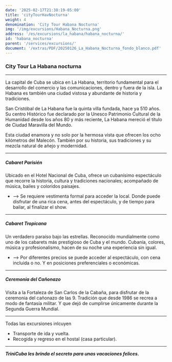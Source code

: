 ```yaml
---
date: '2025-02-17T21:38:19-05:00'
title: 'cityTourHavNocturna'
weight: 4
denomination: 'City Tour Habana Nocturna'
img: '/img/excursions/Habana_Nocturna.png'
address: '/es/excursions/la_habana/habana_nocturna/'
id: 'habana_nocturna'
parent: '/services/excursions/'
document: '/extras/PDF/20250126_La_Habana_Nocturna_fondo_blanco.pdf'
---
```


### City Tour La Habana nocturna
---

La capital de Cuba se ubica en La Habana, territorio fundamental para el desarrollo del comercio y las comunicaciones, dentro y fuera de la isla. La Habana es también una ciudad vistosa y abundante de historia y tradiciones.

San Cristóbal de La Habana fue la quinta villa fundada, hace ya 510 años. Su centro Histórico fue declarado por la Unesco Patrimonio Cultural de la Humanidad desde los años 80 y más reciente, La Habana mereció el título de Ciudad Maravilla del Mundo. 

Esta ciudad enamora y no solo por la hermosa vista que ofrecen los ocho kilómetros del Malecón. También por su historia, sus tradiciones y su mezcla natural de añejo y modernidad. 

---

##### Cabaret Parisién

Ubicado en el Hotel Nacional de Cuba, ofrece un cubanísimo espectáculo que recorre la historia, cultura y tradiciones nacionales; acompañado de música, bailes y coloridos paisajes. 
- --> Se requiere vestimenta formal para acceder la local. Donde puede disfrutar de una rica cena, antes del espectáculo, y de tiempo para bailar, al finalizar el show.
---
##### Cabaret Tropicana

Un verdadero paraíso bajo las estrellas. Reconocido mundialmente como uno de los cabarets más prestigioso de Cuba y el mundo. Cubanía, colores, música y profesionalismo, hacen de su noche una experiencia sin igual.
- --> Por diferentes precios se puede acceder al espectáculo, con cena incluida o no. Y en posiciones preferenciales o económicas.
---
##### Ceremonia del Cañonazo

Visita a la Fortaleza de San Carlos de la Cabaña, para disfrutar de la ceremonia del cañonazo de las 9. Tradición que desde 1986 se recrea a modo de fantasía militar. Y que dejó de cumplirse únicamente durante la Segunda Guerra Mundial.

---
Todas las excursiones inlcuyen

- Transporte de ida y vuelta.
- Recogida y regreso en el hostal (casa particular).

---

**_TriniCuba les brinda el secreto para unas vacaciones felices._**